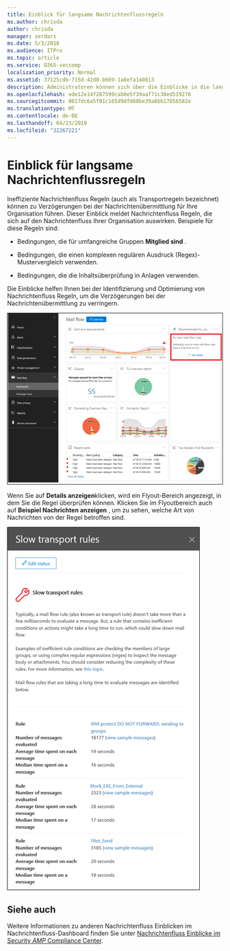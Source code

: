 ```yaml
---
title: Einblick für langsame Nachrichtenflussregeln
ms.author: chrisda
author: chrisda
manager: serdars
ms.date: 5/3/2018
ms.audience: ITPro
ms.topic: article
ms.service: O365-seccomp
localization_priority: Normal
ms.assetid: 37125cdb-715d-42d0-b669-1a8efa140813
description: Administratoren können sich über die Einblicke in die langsamen Nachrichtenfluss Regeln im Nachrichtenfluss-Dashboard im Security & Compliance Center informieren.
ms.openlocfilehash: ede12e14f287599cab0e5f39aaf71c38ed519276
ms.sourcegitcommit: 0017dc6a5f81c165d9dfd88be39a6bb17856582e
ms.translationtype: MT
ms.contentlocale: de-DE
ms.lasthandoff: 04/23/2019
ms.locfileid: "32267221"
---
```

# <a name="slow-mail-flow-rules-insight"></a>Einblick für langsame Nachrichtenflussregeln

Ineffiziente Nachrichtenfluss Regeln (auch als Transportregeln bezeichnet) können zu Verzögerungen bei der Nachrichtenübermittlung für Ihre Organisation führen. Dieser Einblick meldet Nachrichtenfluss Regeln, die sich auf den Nachrichtenfluss Ihrer Organisation auswirken. Beispiele für diese Regeln sind:

- Bedingungen, die für umfangreiche Gruppen **Mitglied sind** .

- Bedingungen, die einen komplexen regulären Ausdruck (Regex)-Mustervergleich verwenden.

- Bedingungen, die die Inhaltsüberprüfung in Anlagen verwenden.

Die Einblicke helfen Ihnen bei der Identifizierung und Optimierung von Nachrichtenfluss Regeln, um die Verzögerungen bei der Nachrichtenübermittlung zu verringern.

![Eine langsame Nachrichtenfluss Regel Einblicke in das Nachrichtenfluss-Dashboard im Security & Compliance Center](media/1dd90faa-f065-4b10-8b47-d35dc127fc26.png)

Wenn Sie auf **Details anzeigen**klicken, wird ein Flyout-Bereich angezeigt, in dem Sie die Regel überprüfen können. Klicken Sie im Flyoutbereich auch auf **Beispiel Nachrichten anzeigen** , um zu sehen, welche Art von Nachrichten von der Regel betroffen sind.

![Flyout-Bereich nach dem Klicken auf Details anzeigen in einem langsamen Nachrichtenfluss Regeln Einblicke in das Nachrichtenfluss-Dashboard](media/2cbd43b7-1f21-4338-a70c-7b50de5c69cd.png)

## <a name="see-also"></a>Siehe auch

Weitere Informationen zu anderen Nachrichtenfluss Einblicken im Nachrichtenfluss-Dashboard finden Sie unter [Nachrichtenfluss Einblicke im Security _AMP_ Compliance Center](mail-flow-insights.md).
